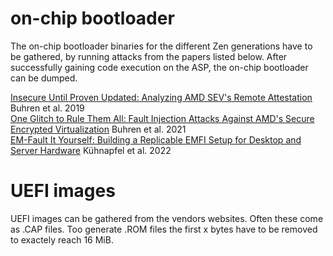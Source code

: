 # on-chip bootloader

The on-chip bootloader binaries for the different Zen generations have to be gathered, by running attacks from the papers listed below.
After successfully gaining code execution on the ASP, the on-chip bootloader can be dumped.

[Insecure Until Proven Updated: Analyzing AMD SEV's Remote Attestation](https://dl.acm.org/doi/10.1145/3319535.3354216) Buhren et al. 2019 \
[One Glitch to Rule Them All: Fault Injection Attacks Against AMD's Secure Encrypted Virtualization](https://dl.acm.org/doi/10.1145/3460120.3484779) Buhren et al. 2021\
[EM-Fault It Yourself: Building a Replicable EMFI Setup for Desktop and Server Hardware](https://arxiv.org/abs/2209.09835) Kühnapfel et al. 2022

# UEFI images

UEFI images can be gathered from the vendors websites.
Often these come as .CAP files.
Too generate .ROM files the first x bytes have to be removed to exactely reach 16 MiB.
